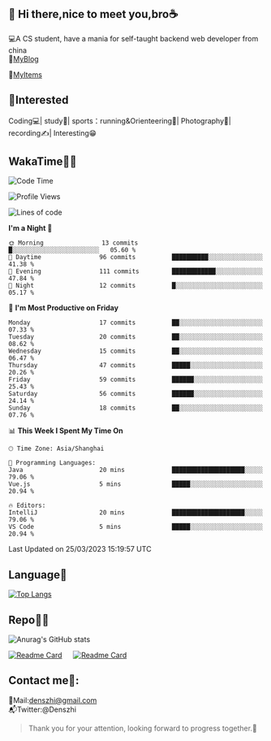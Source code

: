 👋 Hi there,nice to meet you,bro☕
---
💻A CS student, have a mania for self-taught backend web developer from china   
📌[MyBlog](https://github.com/HealUP/MyBlog)

📌[MyItems](https://healup.github.io/)

 <!-- waka-box start -->
 <!-- waka-box end -->
 
🧲**Interested**
--
Coding💻| study📖| sports：running&Orienteering🏃‍| Photography📸| recording✍️| Interesting😁

WakaTime👨‍💻
---
<!--START_SECTION:waka-->
![Code Time](http://img.shields.io/badge/Code%20Time-2%20hrs%209%20mins-blue)

![Profile Views](http://img.shields.io/badge/Profile%20Views-391-blue)

![Lines of code](https://img.shields.io/badge/From%20Hello%20World%20I%27ve%20Written-142.9%20thousand%20lines%20of%20code-blue)

**I'm a Night 🦉** 

```text
🌞 Morning                13 commits          █░░░░░░░░░░░░░░░░░░░░░░░░   05.60 % 
🌆 Daytime                96 commits          ██████████░░░░░░░░░░░░░░░   41.38 % 
🌃 Evening                111 commits         ████████████░░░░░░░░░░░░░   47.84 % 
🌙 Night                  12 commits          █░░░░░░░░░░░░░░░░░░░░░░░░   05.17 % 
```
📅 **I'm Most Productive on Friday** 

```text
Monday                   17 commits          ██░░░░░░░░░░░░░░░░░░░░░░░   07.33 % 
Tuesday                  20 commits          ██░░░░░░░░░░░░░░░░░░░░░░░   08.62 % 
Wednesday                15 commits          ██░░░░░░░░░░░░░░░░░░░░░░░   06.47 % 
Thursday                 47 commits          █████░░░░░░░░░░░░░░░░░░░░   20.26 % 
Friday                   59 commits          ██████░░░░░░░░░░░░░░░░░░░   25.43 % 
Saturday                 56 commits          ██████░░░░░░░░░░░░░░░░░░░   24.14 % 
Sunday                   18 commits          ██░░░░░░░░░░░░░░░░░░░░░░░   07.76 % 
```


📊 **This Week I Spent My Time On** 

```text
🕑︎ Time Zone: Asia/Shanghai

💬 Programming Languages: 
Java                     20 mins             ████████████████████░░░░░   79.06 % 
Vue.js                   5 mins              █████░░░░░░░░░░░░░░░░░░░░   20.94 % 

🔥 Editors: 
IntelliJ                 20 mins             ████████████████████░░░░░   79.06 % 
VS Code                  5 mins              █████░░░░░░░░░░░░░░░░░░░░   20.94 % 
```


 Last Updated on 25/03/2023 15:19:57 UTC
<!--END_SECTION:waka-->

Language🚀
---
[![Top Langs](https://github-readme-stats.vercel.app/api/top-langs/?username=HealUP&layout=compact&hide_border=true)](https://github.com/HealUP)

Repo🧑‍💻
---
![Anurag's GitHub stats](https://github-readme-stats.vercel.app/api?username=HealUP&count_private=true&show_icons=true&theme=gruvbox&hide_border=true) 

[![Readme Card](https://github-readme-stats.vercel.app/api/pin/?username=HealUP&repo=InternetEy&theme=transparent)](https://github.com/HealUP/InternetEy) &emsp;
[![Readme Card](https://github-readme-stats.vercel.app/api/pin/?username=HealUP&repo=CampusExperience&theme=transparent)](https://github.com/HealUP/CampusExperience)


Contact me📱:
---
📮Mail:denszhi@gmail.com  
📬Twitter:@Denszhi  

> Thank you for your attention, looking forward to progress together.🎉
